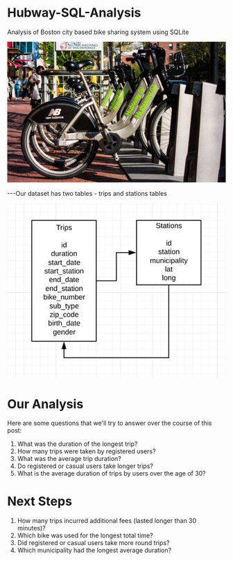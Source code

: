 # Hubway-SQL-Analysis
Analysis of Boston city based bike sharing system using SQLite

![](https://github.com/akankshabakshi/Hubway-SQL-Analysis/blob/master/hubway-1.jpg)

---Our dataset has two tables - trips and stations tables

![](https://github.com/akankshabakshi/Hubway-SQL-Analysis/blob/master/hubway-2.png)

# Our Analysis

Here are some questions that we'll try to answer over the course of this post: 
1. What was the duration of the longest trip?
2. How many trips were taken by registered users?
3. What was the average trip duration?
4. Do registered or casual users take longer trips? 
5. What is the average duration of trips by users over the age of 30? 

# Next Steps

1. How many trips incurred additional fees (lasted longer than 30 minutes)?
2. Which bike was used for the longest total time?
3. Did registered or casual users take more round trips?
4. Which municipality had the longest average duration?



